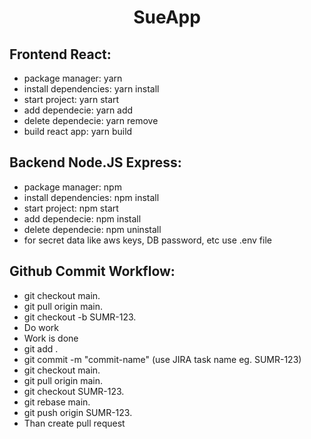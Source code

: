 <div align="center"><h1>SueApp</h1></div>

## Frontend React:
  - package manager: yarn
  - install dependencies: yarn install
  - start project: yarn start
  - add dependecie: yarn add <package-name>
  - delete dependecie: yarn remove <package-name>
  - build react app: yarn build
  
## Backend Node.JS Express: 
  - package manager: npm
  - install dependencies: npm install
  - start project: npm start
  - add dependecie: npm install <package-name>
  - delete dependecie: npm uninstall <package-name>
  - for secret data like aws keys, DB password, etc use .env file
  
  ## Github Commit Workflow:
  - git checkout main.
  - git pull origin main.
  - git checkout -b SUMR-123.
  - Do work
  - Work is done
  - git add .
  - git commit -m "commit-name" (use JIRA task name eg. SUMR-123)
  - git checkout main.
  - git pull origin main.
  - git checkout SUMR-123.
  - git rebase main.
  - git push origin SUMR-123.
  - Than create pull request
